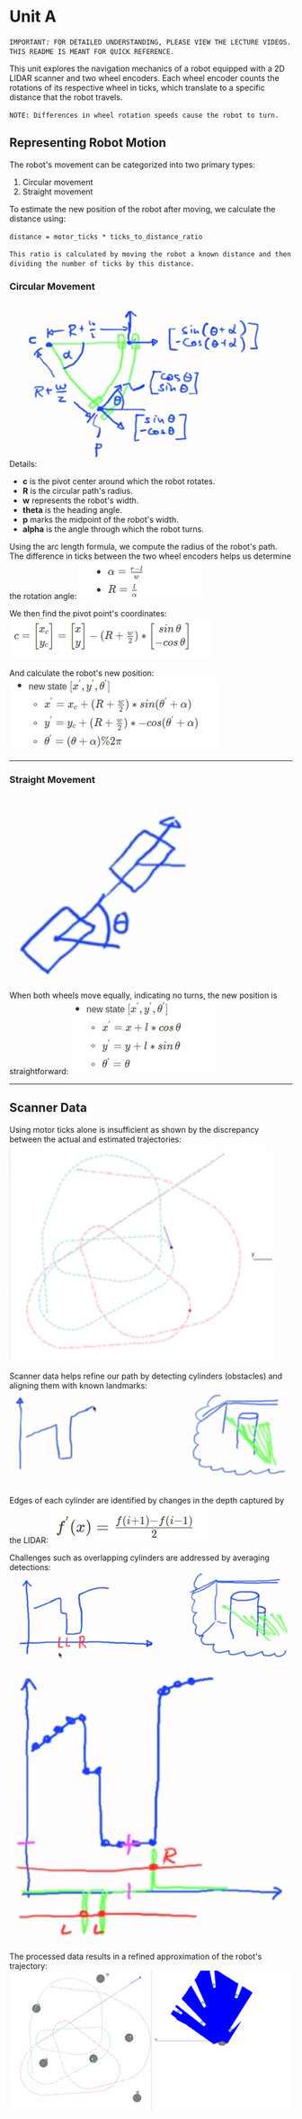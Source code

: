 # Unit A

`IMPORTANT: FOR DETAILED UNDERSTANDING, PLEASE VIEW THE LECTURE VIDEOS. THIS README IS MEANT FOR QUICK REFERENCE.`

This unit explores the navigation mechanics of a robot equipped with a 2D LIDAR scanner and two wheel encoders. Each wheel encoder counts the rotations of its respective wheel in ticks, which translate to a specific distance that the robot travels.

`NOTE: Differences in wheel rotation speeds cause the robot to turn.`

## Representing Robot Motion
The robot's movement can be categorized into two primary types:
1. Circular movement
2. Straight movement

To estimate the new position of the robot after moving, we calculate the distance using:

`
distance = motor_ticks * ticks_to_distance_ratio
`


`This ratio is calculated by moving the robot a known distance and then dividing the number of ticks by this distance.`

### Circular Movement
![movement image](./assets/circular_move.png)
Details:
* **c** is the pivot center around which the robot rotates.
* **R** is the circular path's radius.
* **w** represents the robot's width.
* **theta** is the heading angle.
* **p** marks the midpoint of the robot's width.
* **alpha** is the angle through which the robot turns.

Using the arc length formula, we compute the radius of the robot's path. The difference in ticks between the two wheel encoders helps us determine the rotation angle:
![alpha & R formula](assets/alpha_R.png)

We then find the pivot point's coordinates:
![center coordinates](assets/center.png)

And calculate the robot's new position:
![new state](assets/new_state.png)

---
### Straight Movement
![straight image](assets/straight.png)

When both wheels move equally, indicating no turns, the new position is straightforward:
![straight movement state](assets/straight_state.png)

---
## Scanner Data

Using motor ticks alone is insufficient as shown by the discrepancy between the actual and estimated trajectories:
![robot trajectory](./assets/trajectory.png)

Scanner data helps refine our path by detecting cylinders (obstacles) and aligning them with known landmarks:
![cylinders](assets/cylinders.png)

Edges of each cylinder are identified by changes in the depth captured by the LIDAR:
![derivative](assets/derivative.png)

Challenges such as overlapping cylinders are addressed by averaging detections:
![consecutive cylinders](assets/consecutive_cylinders.png)
![work around](assets/workaround.png)

The processed data results in a refined approximation of the robot's trajectory:
![final trajectory](assets/final_trajectory.png)


